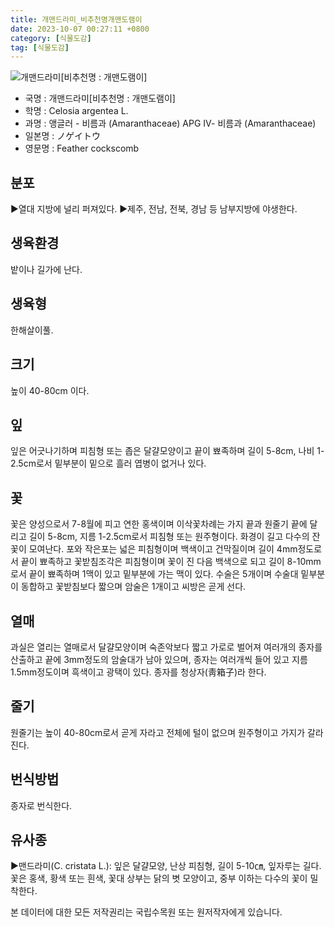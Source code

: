 ```yaml
---
title: 개맨드라미_비추천명개맨도램이
date: 2023-10-07 00:27:11 +0800
category: [식물도감]
tag: [식물도감]
---
```




![개맨드라미[비추천명 : 개맨도램이]](/fileUpload/plants/basic/Amaranthaceae/Celosia/13278/13278_1_th2.jpg)
- 국명 : 개맨드라미[비추천명 : 개맨도램이]
- 학명 : Celosia argentea L.
- 과명 : 앵글러 - 비름과 (Amaranthaceae) APG Ⅳ- 비름과 (Amaranthaceae)
- 일본명 : ノゲイトウ
- 영문명 : Feather cockscomb


## 분포
▶열대 지방에 널리 퍼져있다.▶제주, 전남, 전북, 경남 등 남부지방에 야생한다.
## 생육환경
밭이나 길가에 난다.
## 생육형
한해살이풀.
## 크기
높이 40-80cm 이다.
## 잎
잎은 어긋나기하며 피침형 또는 좁은 달걀모양이고 끝이 뾰족하며 길이 5-8cm, 나비 1-2.5cm로서 밑부분이 밑으로 흘러 엽병이 없거나 있다.
## 꽃
꽃은 양성으로서 7-8월에 피고 연한 홍색이며 이삭꽃차례는 가지 끝과 원줄기 끝에 달리고 길이 5-8cm, 지름 1-2.5cm로서 피침형 또는 원주형이다. 화경이 길고 다수의 잔꽃이 모여난다. 포와 작은포는 넓은 피침형이며 백색이고 건막질이며 길이 4mm정도로서 끝이 뾰족하고 꽃받침조각은 피침형이며 꽃이 진 다음 백색으로 되고 길이 8-10mm로서 끝이 뾰족하며 1맥이 있고 밑부분에 가는 맥이 있다. 수술은 5개이며 수술대 밑부분이 동합하고 꽃받침보다 짧으며 암술은 1개이고 씨방은 곧게 선다.
## 열매
과실은 열리는 열매로서 달걀모양이며 숙존악보다 짧고 가로로 벌어져 여러개의 종자를 산출하고 끝에 3mm정도의 암술대가 남아 있으며, 종자는 여러개씩 들어 있고 지름 1.5mm정도이며 흑색이고 광택이 있다. 종자를 청상자(靑箱子)라 한다.
## 줄기
원줄기는 높이 40-80cm로서 곧게 자라고 전체에 털이 없으며 원주형이고 가지가 갈라진다.
## 번식방법
종자로 번식한다.
## 유사종
▶맨드라미(C. cristata L.): 잎은 달걀모양, 난상 피침형, 길이 5-10㎝, 잎자루는 길다. 꽃은 홍색, 황색 또는 흰색, 꽃대 상부는 닭의 볏 모양이고, 중부 이하는 다수의 꽃이 밀착한다.






본 데이터에 대한 모든 저작권리는 국립수목원 또는 원저작자에게 있습니다.
